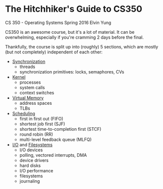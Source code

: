 # The Hitchhiker's Guide to CS350

CS 350 - Operating Systems
Spring 2016
Elvin Yung

CS350 is an awesome course, but it's a lot of material. It can be overwhelming, especially if you're cramming 2 days before the final.

Thankfully, the course is split up into (roughly) 5 sections, which are mostly (but not completely) independent of each other:

* [Synchronization](synch.md)
  * threads
  * synchronization primitives: locks, semaphores, CVs
* [Kernel](kernel.md)
  * processes
  * system calls
  * context switches
* [Virtual Memory](vm.md)
  * address spaces
  * TLBs
* [Scheduling](scheduling.md)
  * first in first out (FIFO)
  * shortest job first (SJF)
  * shortest time-to-completion first (STCF)
  * round robin (RR)
  * multi-level feedback queue (MLFQ)
* [I/O](io.md) and [Filesystems](fs.md)
  * I/O devices
  * polling, vectored interrupts, DMA
  * device drivers
  * hard disks
  * I/O performance
  * filesystems
  * journaling
